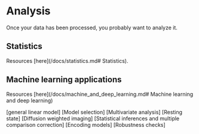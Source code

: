 # Analysis

Once your data has been processed, you probably want to analyze it.

## Statistics
Resources [here](/docs/statistics.md# Statistics).

## Machine learning applications
Resources [here](/docs/machine_and_deep_learning.md# Machine learning and deep learning)

[general linear model]
[Model selection]
[Multivariate analysis]
[Resting state]
[Diffusion weighted imaging]
[Statistical inferences and multiple comparison correction]
[Encoding models]
[Robustness checks]
